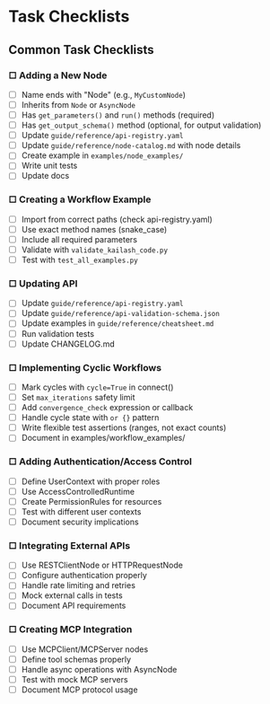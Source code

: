 # Task Checklists

## Common Task Checklists

### □ Adding a New Node
- [ ] Name ends with "Node" (e.g., `MyCustomNode`)
- [ ] Inherits from `Node` or `AsyncNode`
- [ ] Has `get_parameters()` and `run()` methods (required)
- [ ] Has `get_output_schema()` method (optional, for output validation)
- [ ] Update `guide/reference/api-registry.yaml`
- [ ] Update `guide/reference/node-catalog.md` with node details
- [ ] Create example in `examples/node_examples/`
- [ ] Write unit tests
- [ ] Update docs

### □ Creating a Workflow Example
- [ ] Import from correct paths (check api-registry.yaml)
- [ ] Use exact method names (snake_case)
- [ ] Include all required parameters
- [ ] Validate with `validate_kailash_code.py`
- [ ] Test with `test_all_examples.py`

### □ Updating API
- [ ] Update `guide/reference/api-registry.yaml`
- [ ] Update `guide/reference/api-validation-schema.json`
- [ ] Update examples in `guide/reference/cheatsheet.md`
- [ ] Run validation tests
- [ ] Update CHANGELOG.md

### □ Implementing Cyclic Workflows
- [ ] Mark cycles with `cycle=True` in connect()
- [ ] Set `max_iterations` safety limit
- [ ] Add `convergence_check` expression or callback
- [ ] Handle cycle state with `or {}` pattern
- [ ] Write flexible test assertions (ranges, not exact counts)
- [ ] Document in examples/workflow_examples/

### □ Adding Authentication/Access Control
- [ ] Define UserContext with proper roles
- [ ] Use AccessControlledRuntime
- [ ] Create PermissionRules for resources
- [ ] Test with different user contexts
- [ ] Document security implications

### □ Integrating External APIs
- [ ] Use RESTClientNode or HTTPRequestNode
- [ ] Configure authentication properly
- [ ] Handle rate limiting and retries
- [ ] Mock external calls in tests
- [ ] Document API requirements

### □ Creating MCP Integration
- [ ] Use MCPClient/MCPServer nodes
- [ ] Define tool schemas properly
- [ ] Handle async operations with AsyncNode
- [ ] Test with mock MCP servers
- [ ] Document MCP protocol usage